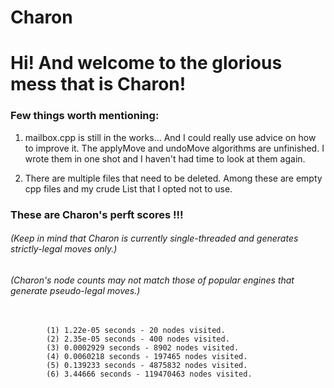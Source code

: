# Charon
# Hi! And welcome to the glorious mess that is Charon!

### Few things worth mentioning:

<p>
 <ol>
  <li>
   <p>
mailbox.cpp is still in the works... And I could really use advice on how to improve it.
The applyMove and undoMove algorithms are unfinished. I wrote them in one shot and I 
haven't had time to look at them again.
   </p> 
  <li>
   <p>
There are multiple files that need to be deleted. Among these are empty cpp files and 
my crude List that I opted not to use.
   </p>
  </li> 
 </ol> 
</p>

### These are Charon's perft scores !!!
###### (Keep in mind that Charon is currently single-threaded and generates strictly-legal moves only.)
###### (Charon's node counts may not match those of popular engines that generate pseudo-legal moves.)


 <pre>
  <code>
        (1) 1.22e-05 seconds - 20 nodes visited.
        (2) 2.35e-05 seconds - 400 nodes visited.
        (3) 0.0002929 seconds - 8902 nodes visited.
        (4) 0.0060218 seconds - 197465 nodes visited.
        (5) 0.139233 seconds - 4875832 nodes visited.
        (6) 3.44666 seconds - 119470463 nodes visited.
 </code>
</pre> 
